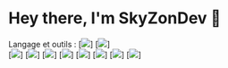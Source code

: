 # Hey there, I'm SkyZonDev 👋

Langage et outils :
[<img src="https://cdn.jsdelivr.net/gh/devicons/devicon@latest/icons/vscode/vscode-original.svg" />]
[<img src="https://cdn.jsdelivr.net/gh/devicons/devicon@latest/icons/visualstudio/visualstudio-original.svg" />]          
[<img src="https://cdn.jsdelivr.net/gh/devicons/devicon@latest/icons/html5/html5-original.svg" />]
[<img src="https://cdn.jsdelivr.net/gh/devicons/devicon@latest/icons/css3/css3-original.svg" />]
[<img src="https://cdn.jsdelivr.net/gh/devicons/devicon@latest/icons/javascript/javascript-original.svg" />]
[<img src="https://cdn.jsdelivr.net/gh/devicons/devicon@latest/icons/nodejs/nodejs-original-wordmark.svg" />]
[<img src="https://cdn.jsdelivr.net/gh/devicons/devicon@latest/icons/jquery/jquery-original.svg" />]
[<img src="https://cdn.jsdelivr.net/gh/devicons/devicon@latest/icons/php/php-original.svg" />]
[<img src="https://cdn.jsdelivr.net/gh/devicons/devicon@latest/icons/mysql/mysql-original-wordmark.svg" />]
[<img src="https://cdn.jsdelivr.net/gh/devicons/devicon@latest/icons/python/python-original-wordmark.svg" />]
          